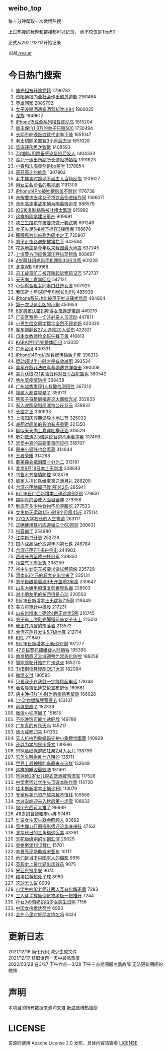 weibo_top  
---
每十分钟爬取一次微博热搜  

上过热搜的标题和链接都可以记录， 而不仅仅是Top50

正式从2021/12/17开始记录  

*归档[./result](./result/)*

# 今日热门搜索  
1. [盛光祖被开除党籍](https://s.weibo.com//weibo?q=%23%E7%9B%9B%E5%85%89%E7%A5%96%E8%A2%AB%E5%BC%80%E9%99%A4%E5%85%9A%E7%B1%8D%23&t=31&band_rank=1&Refer=top) 2790782
2. [贵阳通报向全社会作出诚恳道歉](https://s.weibo.com//weibo?q=%E8%B4%B5%E9%98%B3%E9%80%9A%E6%8A%A5%E5%90%91%E5%85%A8%E7%A4%BE%E4%BC%9A%E4%BD%9C%E5%87%BA%E8%AF%9A%E6%81%B3%E9%81%93%E6%AD%89&t=31&band_rank=1&Refer=top) 2161464
3. [英雄回家](https://s.weibo.com//weibo?q=%23%E8%8B%B1%E9%9B%84%E5%9B%9E%E5%AE%B6%23&t=31&band_rank=3&Refer=top) 2089792
4. [女子没喝酒遇查酒驾却吹出94](https://s.weibo.com//weibo?q=%23%E5%A5%B3%E5%AD%90%E6%B2%A1%E5%96%9D%E9%85%92%E9%81%87%E6%9F%A5%E9%85%92%E9%A9%BE%E5%8D%B4%E5%90%B9%E5%87%BA94%23&t=31&band_rank=1&Refer=top) 1960025
5. [龙族](https://s.weibo.com//weibo?q=%E9%BE%99%E6%97%8F&t=31&band_rank=2&Refer=top) 1849612
6. [iPhone15或全系列搭载灵动岛](https://s.weibo.com//weibo?q=%23iPhone15%E6%88%96%E5%85%A8%E7%B3%BB%E5%88%97%E6%90%AD%E8%BD%BD%E7%81%B5%E5%8A%A8%E5%B2%9B%23&t=31&band_rank=1&Refer=top) 1815204
7. [顺丰保价1.8万的单子只赔500](https://s.weibo.com//weibo?q=%23%E9%A1%BA%E4%B8%B0%E4%BF%9D%E4%BB%B71.8%E4%B8%87%E7%9A%84%E5%8D%95%E5%AD%90%E5%8F%AA%E8%B5%94500%23&t=31&band_rank=5&Refer=top) 1730494
8. [长期不吃晚饭或致代谢率下降](https://s.weibo.com//weibo?q=%23%E9%95%BF%E6%9C%9F%E4%B8%8D%E5%90%83%E6%99%9A%E9%A5%AD%E6%88%96%E8%87%B4%E4%BB%A3%E8%B0%A2%E7%8E%87%E4%B8%8B%E9%99%8D%23&t=31&band_rank=1&Refer=top) 1651047
9. [老太切除多器官3个月后去世](https://s.weibo.com//weibo?q=%23%E8%80%81%E5%A4%AA%E5%88%87%E9%99%A4%E5%A4%9A%E5%99%A8%E5%AE%983%E4%B8%AA%E6%9C%88%E5%90%8E%E5%8E%BB%E4%B8%96%23&t=31&band_rank=1&Refer=top) 1651028
10. [垫底辣孩再次致歉](https://s.weibo.com//weibo?q=%23%E5%9E%AB%E5%BA%95%E8%BE%A3%E5%AD%A9%E5%86%8D%E6%AC%A1%E8%87%B4%E6%AD%89%23&t=31&band_rank=5&Refer=top) 1408593
11. [731部队用跳蚤感染鼠疫后咬人](https://s.weibo.com//weibo?q=%23731%E9%83%A8%E9%98%9F%E7%94%A8%E8%B7%B3%E8%9A%A4%E6%84%9F%E6%9F%93%E9%BC%A0%E7%96%AB%E5%90%8E%E5%92%AC%E4%BA%BA%23&t=31&band_rank=1&Refer=top) 1404333
12. [湖北一派出所副所长遭拒捕牺牲](https://s.weibo.com//weibo?q=%23%E6%B9%96%E5%8C%97%E4%B8%80%E6%B4%BE%E5%87%BA%E6%89%80%E5%89%AF%E6%89%80%E9%95%BF%E9%81%AD%E6%8B%92%E6%8D%95%E7%89%BA%E7%89%B2%23&t=31&band_rank=5&Refer=top) 1391823
13. [小青和法海竟然是be美学](https://s.weibo.com//weibo?q=%23%E5%B0%8F%E9%9D%92%E5%92%8C%E6%B3%95%E6%B5%B7%E7%AB%9F%E7%84%B6%E6%98%AFbe%E7%BE%8E%E5%AD%A6%23&t=31&band_rank=2&Refer=top) 1378854
14. [高开高走的韩剧](https://s.weibo.com//weibo?q=%23%E9%AB%98%E5%BC%80%E9%AB%98%E8%B5%B0%E7%9A%84%E9%9F%A9%E5%89%A7%23&t=31&band_rank=1&Refer=top) 1307902
15. [老牛被卖时跪地不起主人当场反悔](https://s.weibo.com//weibo?q=%23%E8%80%81%E7%89%9B%E8%A2%AB%E5%8D%96%E6%97%B6%E8%B7%AA%E5%9C%B0%E4%B8%8D%E8%B5%B7%E4%B8%BB%E4%BA%BA%E5%BD%93%E5%9C%BA%E5%8F%8D%E6%82%94%23&t=31&band_rank=5&Refer=top) 1201627
16. [用女主名命名的电视剧](https://s.weibo.com//weibo?q=%23%E7%94%A8%E5%A5%B3%E4%B8%BB%E5%90%8D%E5%91%BD%E5%90%8D%E7%9A%84%E7%94%B5%E8%A7%86%E5%89%A7%23&t=31&band_rank=6&Refer=top) 1191309
17. [iPhone14Pro被吐槽后盖不耐划](https://s.weibo.com//weibo?q=%23iPhone14Pro%E8%A2%AB%E5%90%90%E6%A7%BD%E5%90%8E%E7%9B%96%E4%B8%8D%E8%80%90%E5%88%92%23&t=31&band_rank=5&Refer=top) 1176738
18. [未按要求去冰女子将饮品倒进操作间](https://s.weibo.com//weibo?q=%23%E6%9C%AA%E6%8C%89%E8%A6%81%E6%B1%82%E5%8E%BB%E5%86%B0%E5%A5%B3%E5%AD%90%E5%B0%86%E9%A5%AE%E5%93%81%E5%80%92%E8%BF%9B%E6%93%8D%E4%BD%9C%E9%97%B4%23&t=31&band_rank=7&Refer=top) 1066071
19. [贵州高速事故车辆为隔离转运车](https://s.weibo.com//weibo?q=%23%E8%B4%B5%E5%B7%9E%E9%AB%98%E9%80%9F%E4%BA%8B%E6%95%85%E8%BD%A6%E8%BE%86%E4%B8%BA%E9%9A%94%E7%A6%BB%E8%BD%AC%E8%BF%90%E8%BD%A6%23&t=31&band_rank=6&Refer=top) 988579
20. [iOS16复制粘贴被吐槽太繁琐](https://s.weibo.com//weibo?q=%23iOS16%E5%A4%8D%E5%88%B6%E7%B2%98%E8%B4%B4%E8%A2%AB%E5%90%90%E6%A7%BD%E5%A4%AA%E7%B9%81%E7%90%90%23&t=31&band_rank=6&Refer=top) 915992
21. [这样的雨伞建议量产](https://s.weibo.com//weibo?q=%23%E8%BF%99%E6%A0%B7%E7%9A%84%E9%9B%A8%E4%BC%9E%E5%BB%BA%E8%AE%AE%E9%87%8F%E4%BA%A7%23&t=31&band_rank=2&Refer=top) 909991
22. [初三生蹭花车被要求做一套试卷](https://s.weibo.com//weibo?q=%23%E5%88%9D%E4%B8%89%E7%94%9F%E8%B9%AD%E8%8A%B1%E8%BD%A6%E8%A2%AB%E8%A6%81%E6%B1%82%E5%81%9A%E4%B8%80%E5%A5%97%E8%AF%95%E5%8D%B7%23&t=31&band_rank=7&Refer=top) 891246
23. [女子失足5楼掉下挂在3楼雨棚](https://s.weibo.com//weibo?q=%23%E5%A5%B3%E5%AD%90%E5%A4%B1%E8%B6%B35%E6%A5%BC%E6%8E%89%E4%B8%8B%E6%8C%82%E5%9C%A83%E6%A5%BC%E9%9B%A8%E6%A3%9A%23&t=31&band_rank=2&Refer=top) 788670
24. [胰腺癌为何被称为癌中之王](https://s.weibo.com//weibo?q=%23%E8%83%B0%E8%85%BA%E7%99%8C%E4%B8%BA%E4%BD%95%E8%A2%AB%E7%A7%B0%E4%B8%BA%E7%99%8C%E4%B8%AD%E4%B9%8B%E7%8E%8B%23&t=31&band_rank=11&Refer=top) 725907
25. [男子走夜路遇蛇被猫拦下](https://s.weibo.com//weibo?q=%23%E7%94%B7%E5%AD%90%E8%B5%B0%E5%A4%9C%E8%B7%AF%E9%81%87%E8%9B%87%E8%A2%AB%E7%8C%AB%E6%8B%A6%E4%B8%8B%23&t=31&band_rank=9&Refer=top) 643584
26. [花莲地震是今年以来我国最大地震](https://s.weibo.com//weibo?q=%23%E8%8A%B1%E8%8E%B2%E5%9C%B0%E9%9C%87%E6%98%AF%E4%BB%8A%E5%B9%B4%E4%BB%A5%E6%9D%A5%E6%88%91%E5%9B%BD%E6%9C%80%E5%A4%A7%E5%9C%B0%E9%9C%87%23&t=31&band_rank=5&Refer=top) 637245
27. [上海警方回应黄浦江畔出现鳄鱼](https://s.weibo.com//weibo?q=%23%E4%B8%8A%E6%B5%B7%E8%AD%A6%E6%96%B9%E5%9B%9E%E5%BA%94%E9%BB%84%E6%B5%A6%E6%B1%9F%E7%95%94%E5%87%BA%E7%8E%B0%E9%B3%84%E9%B1%BC%23&t=31&band_rank=8&Refer=top) 608697
28. [4岁萌娃用妈妈手机网购35份洋葱](https://s.weibo.com//weibo?q=%234%E5%B2%81%E8%90%8C%E5%A8%83%E7%94%A8%E5%A6%88%E5%A6%88%E6%89%8B%E6%9C%BA%E7%BD%91%E8%B4%AD35%E4%BB%BD%E6%B4%8B%E8%91%B1%23&t=31&band_rank=11&Refer=top) 601228
29. [北京WB](https://s.weibo.com//weibo?q=%E5%8C%97%E4%BA%ACWB&t=31&band_rank=12&Refer=top) 589168
30. [员工故意旷工被开除起诉索赔12万](https://s.weibo.com//weibo?q=%23%E5%91%98%E5%B7%A5%E6%95%85%E6%84%8F%E6%97%B7%E5%B7%A5%E8%A2%AB%E5%BC%80%E9%99%A4%E8%B5%B7%E8%AF%89%E7%B4%A2%E8%B5%9412%E4%B8%87%23&t=31&band_rank=9&Refer=top) 572737
31. [天天向上嘉宾回应](https://s.weibo.com//weibo?q=%23%E5%A4%A9%E5%A4%A9%E5%90%91%E4%B8%8A%E5%98%89%E5%AE%BE%E5%9B%9E%E5%BA%94%23&t=31&band_rank=11&Refer=top) 547121
32. [小伙偷合租女同事口红送女友](https://s.weibo.com//weibo?q=%23%E5%B0%8F%E4%BC%99%E5%81%B7%E5%90%88%E7%A7%9F%E5%A5%B3%E5%90%8C%E4%BA%8B%E5%8F%A3%E7%BA%A2%E9%80%81%E5%A5%B3%E5%8F%8B%23&t=31&band_rank=14&Refer=top) 507925
33. [我国近十年GDP年均增长6.6%](https://s.weibo.com//weibo?q=%23%E6%88%91%E5%9B%BD%E8%BF%91%E5%8D%81%E5%B9%B4GDP%E5%B9%B4%E5%9D%87%E5%A2%9E%E9%95%BF6.6%25%23&t=31&band_rank=13&Refer=top) 485938
34. [iPhone系统功能被用于推送骚扰信息](https://s.weibo.com//weibo?q=%23iPhone%E7%B3%BB%E7%BB%9F%E5%8A%9F%E8%83%BD%E8%A2%AB%E7%94%A8%E4%BA%8E%E6%8E%A8%E9%80%81%E9%AA%9A%E6%89%B0%E4%BF%A1%E6%81%AF%23&t=31&band_rank=14&Refer=top) 484804
35. [第一次见这么凶的小狗](https://s.weibo.com//weibo?q=%23%E7%AC%AC%E4%B8%80%E6%AC%A1%E8%A7%81%E8%BF%99%E4%B9%88%E5%87%B6%E7%9A%84%E5%B0%8F%E7%8B%97%23&t=31&band_rank=16&Refer=top) 450653
36. [8岁男孩认错妈吓得女孩连走带跑](https://s.weibo.com//weibo?q=%238%E5%B2%81%E7%94%B7%E5%AD%A9%E8%AE%A4%E9%94%99%E5%A6%88%E5%90%93%E5%BE%97%E5%A5%B3%E5%AD%A9%E8%BF%9E%E8%B5%B0%E5%B8%A6%E8%B7%91%23&t=31&band_rank=15&Refer=top) 449216
37. [广安区暂停一切非必要人员流动](https://s.weibo.com//weibo?q=%23%E5%B9%BF%E5%AE%89%E5%8C%BA%E6%9A%82%E5%81%9C%E4%B8%80%E5%88%87%E9%9D%9E%E5%BF%85%E8%A6%81%E4%BA%BA%E5%91%98%E6%B5%81%E5%8A%A8%23&t=31&band_rank=17&Refer=top) 447811
38. [小男生给女同学撑伞全然不顾老妈](https://s.weibo.com//weibo?q=%23%E5%B0%8F%E7%94%B7%E7%94%9F%E7%BB%99%E5%A5%B3%E5%90%8C%E5%AD%A6%E6%92%91%E4%BC%9E%E5%85%A8%E7%84%B6%E4%B8%8D%E9%A1%BE%E8%80%81%E5%A6%88%23&t=31&band_rank=10&Refer=top) 423320
39. [客车侧翻致27人遇难20人受伤](https://s.weibo.com//weibo?q=%23%E5%AE%A2%E8%BD%A6%E4%BE%A7%E7%BF%BB%E8%87%B427%E4%BA%BA%E9%81%87%E9%9A%BE20%E4%BA%BA%E5%8F%97%E4%BC%A4%23&t=31&band_rank=11&Refer=top) 422521
40. [日本女教师给全班午餐下毒](https://s.weibo.com//weibo?q=%23%E6%97%A5%E6%9C%AC%E5%A5%B3%E6%95%99%E5%B8%88%E7%BB%99%E5%85%A8%E7%8F%AD%E5%8D%88%E9%A4%90%E4%B8%8B%E6%AF%92%23&t=31&band_rank=13&Refer=top) 416813
41. [KARA将11月完整体回归](https://s.weibo.com//weibo?q=%23KARA%E5%B0%8611%E6%9C%88%E5%AE%8C%E6%95%B4%E4%BD%93%E5%9B%9E%E5%BD%92%23&t=31&band_rank=15&Refer=top) 413035
42. [广州台风](https://s.weibo.com//weibo?q=%23%E5%B9%BF%E5%B7%9E%E5%8F%B0%E9%A3%8E%23&t=31&band_rank=16&Refer=top) 400331
43. [iPhone14Pro机型数据传输后卡死](https://s.weibo.com//weibo?q=%23iPhone14Pro%E6%9C%BA%E5%9E%8B%E6%95%B0%E6%8D%AE%E4%BC%A0%E8%BE%93%E5%90%8E%E5%8D%A1%E6%AD%BB%23&t=31&band_rank=17&Refer=top) 396313
44. [运动超过半小时才是有效减肥](https://s.weibo.com//weibo?q=%23%E8%BF%90%E5%8A%A8%E8%B6%85%E8%BF%87%E5%8D%8A%E5%B0%8F%E6%97%B6%E6%89%8D%E6%98%AF%E6%9C%89%E6%95%88%E5%87%8F%E8%82%A5%23&t=31&band_rank=14&Refer=top) 393534
45. [美军在叙非法驻军基地遭导弹袭击](https://s.weibo.com//weibo?q=%23%E7%BE%8E%E5%86%9B%E5%9C%A8%E5%8F%99%E9%9D%9E%E6%B3%95%E9%A9%BB%E5%86%9B%E5%9F%BA%E5%9C%B0%E9%81%AD%E5%AF%BC%E5%BC%B9%E8%A2%AD%E5%87%BB%23&t=31&band_rank=16&Refer=top) 390008
46. [美为获取731实验资料对日军战犯豁免](https://s.weibo.com//weibo?q=%23%E7%BE%8E%E4%B8%BA%E8%8E%B7%E5%8F%96731%E5%AE%9E%E9%AA%8C%E8%B5%84%E6%96%99%E5%AF%B9%E6%97%A5%E5%86%9B%E6%88%98%E7%8A%AF%E8%B1%81%E5%85%8D%23&t=31&band_rank=15&Refer=top) 380542
47. [哈尔滨疫情防控](https://s.weibo.com//weibo?q=%23%E5%93%88%E5%B0%94%E6%BB%A8%E7%96%AB%E6%83%85%E9%98%B2%E6%8E%A7%23&t=31&band_rank=20&Refer=top) 368438
48. [广州越秀发现1人核酸检测阳性](https://s.weibo.com//weibo?q=%23%E5%B9%BF%E5%B7%9E%E8%B6%8A%E7%A7%80%E5%8F%91%E7%8E%B01%E4%BA%BA%E6%A0%B8%E9%85%B8%E6%A3%80%E6%B5%8B%E9%98%B3%E6%80%A7%23&t=31&band_rank=18&Refer=top) 367212
49. [福建人都要晃晕了](https://s.weibo.com//weibo?q=%23%E7%A6%8F%E5%BB%BA%E4%BA%BA%E9%83%BD%E8%A6%81%E6%99%83%E6%99%95%E4%BA%86%23&t=31&band_rank=8&Refer=top) 356711
50. [熊孩子将整层楼道灭火器呲光光](https://s.weibo.com//weibo?q=%23%E7%86%8A%E5%AD%A9%E5%AD%90%E5%B0%86%E6%95%B4%E5%B1%82%E6%A5%BC%E9%81%93%E7%81%AD%E7%81%AB%E5%99%A8%E5%91%B2%E5%85%89%E5%85%89%23&t=31&band_rank=23&Refer=top) 352833
51. [有人收购孕妇尿液每公斤12元](https://s.weibo.com//weibo?q=%23%E6%9C%89%E4%BA%BA%E6%94%B6%E8%B4%AD%E5%AD%95%E5%A6%87%E5%B0%BF%E6%B6%B2%E6%AF%8F%E5%85%AC%E6%96%A412%E5%85%83%23&t=31&band_rank=16&Refer=top) 339832
52. [长空之王](https://s.weibo.com//weibo?q=%23%E9%95%BF%E7%A9%BA%E4%B9%8B%E7%8E%8B%23&t=31&band_rank=21&Refer=top) 330933
53. [上海国庆假期倡导本地过节](https://s.weibo.com//weibo?q=%23%E4%B8%8A%E6%B5%B7%E5%9B%BD%E5%BA%86%E5%81%87%E6%9C%9F%E5%80%A1%E5%AF%BC%E6%9C%AC%E5%9C%B0%E8%BF%87%E8%8A%82%23&t=31&band_rank=17&Refer=top) 325033
54. [减肥对颜值的影响有多重要](https://s.weibo.com//weibo?q=%23%E5%87%8F%E8%82%A5%E5%AF%B9%E9%A2%9C%E5%80%BC%E7%9A%84%E5%BD%B1%E5%93%8D%E6%9C%89%E5%A4%9A%E9%87%8D%E8%A6%81%23&t=31&band_rank=18&Refer=top) 321350
55. [疑似天天向上嘉宾吐槽汪涵](https://s.weibo.com//weibo?q=%23%E7%96%91%E4%BC%BC%E5%A4%A9%E5%A4%A9%E5%90%91%E4%B8%8A%E5%98%89%E5%AE%BE%E5%90%90%E6%A7%BD%E6%B1%AA%E6%B6%B5%23&t=31&band_rank=21&Refer=top) 318529
56. [听刘敏涛2.5倍速说台词不用看字幕](https://s.weibo.com//weibo?q=%23%E5%90%AC%E5%88%98%E6%95%8F%E6%B6%9B2.5%E5%80%8D%E9%80%9F%E8%AF%B4%E5%8F%B0%E8%AF%8D%E4%B8%8D%E7%94%A8%E7%9C%8B%E5%AD%97%E5%B9%95%23&t=31&band_rank=22&Refer=top) 317499
57. [恋爱中真的需要事事回应吗](https://s.weibo.com//weibo?q=%23%E6%81%8B%E7%88%B1%E4%B8%AD%E7%9C%9F%E7%9A%84%E9%9C%80%E8%A6%81%E4%BA%8B%E4%BA%8B%E5%9B%9E%E5%BA%94%E5%90%97%23&t=31&band_rank=20&Refer=top) 316707
58. [原来小猫咪也会羡慕](https://s.weibo.com//weibo?q=%23%E5%8E%9F%E6%9D%A5%E5%B0%8F%E7%8C%AB%E5%92%AA%E4%B9%9F%E4%BC%9A%E7%BE%A1%E6%85%95%23&t=31&band_rank=19&Refer=top) 314944
59. [王者荣耀](https://s.weibo.com//weibo?q=%E7%8E%8B%E8%80%85%E8%8D%A3%E8%80%80&t=31&band_rank=19&Refer=top) 314298
60. [戴美瞳会把泪膜一分为二](https://s.weibo.com//weibo?q=%23%E6%88%B4%E7%BE%8E%E7%9E%B3%E4%BC%9A%E6%8A%8A%E6%B3%AA%E8%86%9C%E4%B8%80%E5%88%86%E4%B8%BA%E4%BA%8C%23&t=31&band_rank=24&Refer=top) 313181
61. [北京9月18日本土无新增](https://s.weibo.com//weibo?q=%23%E5%8C%97%E4%BA%AC9%E6%9C%8818%E6%97%A5%E6%9C%AC%E5%9C%9F%E6%97%A0%E6%96%B0%E5%A2%9E%23&t=31&band_rank=19&Refer=top) 308843
62. [乌鲁木齐疫情防控](https://s.weibo.com//weibo?q=%23%E4%B9%8C%E9%B2%81%E6%9C%A8%E9%BD%90%E7%96%AB%E6%83%85%E9%98%B2%E6%8E%A7%23&t=31&band_rank=20&Refer=top) 302478
63. [娘家人排长队给宝宝送满月礼](https://s.weibo.com//weibo?q=%23%E5%A8%98%E5%AE%B6%E4%BA%BA%E6%8E%92%E9%95%BF%E9%98%9F%E7%BB%99%E5%AE%9D%E5%AE%9D%E9%80%81%E6%BB%A1%E6%9C%88%E7%A4%BC%23&t=31&band_rank=19&Refer=top) 288200
64. [台湾花莲地震已致1死142伤](https://s.weibo.com//weibo?q=%23%E5%8F%B0%E6%B9%BE%E8%8A%B1%E8%8E%B2%E5%9C%B0%E9%9C%87%E5%B7%B2%E8%87%B41%E6%AD%BB142%E4%BC%A4%23&t=31&band_rank=21&Refer=top) 285941
65. [9月18日广西新增本土确诊病例2例](https://s.weibo.com//weibo?q=9%E6%9C%8818%E6%97%A5%E5%B9%BF%E8%A5%BF%E6%96%B0%E5%A2%9E%E6%9C%AC%E5%9C%9F%E7%A1%AE%E8%AF%8A%E7%97%85%E4%BE%8B2%E4%BE%8B&t=31&band_rank=24&Refer=top) 279831
66. [嫉妒真的会使人面目全非](https://s.weibo.com//weibo?q=%23%E5%AB%89%E5%A6%92%E7%9C%9F%E7%9A%84%E4%BC%9A%E4%BD%BF%E4%BA%BA%E9%9D%A2%E7%9B%AE%E5%85%A8%E9%9D%9E%23&t=31&band_rank=23&Refer=top) 279356
67. [到底有多少种食物不能空腹吃](https://s.weibo.com//weibo?q=%23%E5%88%B0%E5%BA%95%E6%9C%89%E5%A4%9A%E5%B0%91%E7%A7%8D%E9%A3%9F%E7%89%A9%E4%B8%8D%E8%83%BD%E7%A9%BA%E8%85%B9%E5%90%83%23&t=31&band_rank=29&Refer=top) 277533
68. [女生每天运动1.5小时9个月瘦45斤](https://s.weibo.com//weibo?q=%23%E5%A5%B3%E7%94%9F%E6%AF%8F%E5%A4%A9%E8%BF%90%E5%8A%A81.5%E5%B0%8F%E6%97%B69%E4%B8%AA%E6%9C%88%E7%98%A645%E6%96%A4%23&t=31&band_rank=24&Refer=top) 275114
69. [27位大学校长的人生寄语](https://s.weibo.com//weibo?q=%2327%E4%BD%8D%E5%A4%A7%E5%AD%A6%E6%A0%A1%E9%95%BF%E7%9A%84%E4%BA%BA%E7%94%9F%E5%AF%84%E8%AF%AD%23&t=31&band_rank=26&Refer=top) 263117
70. [正确使用耳机应遵循三个60原则](https://s.weibo.com//weibo?q=%23%E6%AD%A3%E7%A1%AE%E4%BD%BF%E7%94%A8%E8%80%B3%E6%9C%BA%E5%BA%94%E9%81%B5%E5%BE%AA%E4%B8%89%E4%B8%AA60%E5%8E%9F%E5%88%99%23&t=31&band_rank=19&Refer=top) 260631
71. [抖音崩了](https://s.weibo.com//weibo?q=%E6%8A%96%E9%9F%B3%E5%B4%A9%E4%BA%86&t=31&band_rank=31&Refer=top) 254980
72. [江南新书开更](https://s.weibo.com//weibo?q=%23%E6%B1%9F%E5%8D%97%E6%96%B0%E4%B9%A6%E5%BC%80%E6%9B%B4%23&t=31&band_rank=26&Refer=top) 252728
73. [国内成品油价或迎年内第七跌](https://s.weibo.com//weibo?q=%23%E5%9B%BD%E5%86%85%E6%88%90%E5%93%81%E6%B2%B9%E4%BB%B7%E6%88%96%E8%BF%8E%E5%B9%B4%E5%86%85%E7%AC%AC%E4%B8%83%E8%B7%8C%23&t=31&band_rank=33&Refer=top) 246784
74. [台湾花莲7千多户停电](https://s.weibo.com//weibo?q=%23%E5%8F%B0%E6%B9%BE%E8%8A%B1%E8%8E%B27%E5%8D%83%E5%A4%9A%E6%88%B7%E5%81%9C%E7%94%B5%23&t=31&band_rank=13&Refer=top) 244902
75. [西班牙男篮欧洲杯冠军](https://s.weibo.com//weibo?q=%23%E8%A5%BF%E7%8F%AD%E7%89%99%E7%94%B7%E7%AF%AE%E6%AC%A7%E6%B4%B2%E6%9D%AF%E5%86%A0%E5%86%9B%23&t=31&band_rank=19&Refer=top) 239350
76. [冷空气下周发货](https://s.weibo.com//weibo?q=%23%E5%86%B7%E7%A9%BA%E6%B0%94%E4%B8%8B%E5%91%A8%E5%8F%91%E8%B4%A7%23&t=31&band_rank=27&Refer=top) 238259
77. [初中生划伤车被要求做试卷赔偿](https://s.weibo.com//weibo?q=%23%E5%88%9D%E4%B8%AD%E7%94%9F%E5%88%92%E4%BC%A4%E8%BD%A6%E8%A2%AB%E8%A6%81%E6%B1%82%E5%81%9A%E8%AF%95%E5%8D%B7%E8%B5%94%E5%81%BF%23&t=31&band_rank=28&Refer=top) 235729
78. [河南66亿元的超大充电宝来了](https://s.weibo.com//weibo?q=%23%E6%B2%B3%E5%8D%9766%E4%BA%BF%E5%85%83%E7%9A%84%E8%B6%85%E5%A4%A7%E5%85%85%E7%94%B5%E5%AE%9D%E6%9D%A5%E4%BA%86%23&t=31&band_rank=25&Refer=top) 235131
79. [男子自酿葡萄酒3天开盖喷3米高](https://s.weibo.com//weibo?q=%23%E7%94%B7%E5%AD%90%E8%87%AA%E9%85%BF%E8%91%A1%E8%90%84%E9%85%923%E5%A4%A9%E5%BC%80%E7%9B%96%E5%96%B73%E7%B1%B3%E9%AB%98%23&t=31&band_rank=29&Refer=top) 230647
80. [山东大姐用煎饼复刻世界名画](https://s.weibo.com//weibo?q=%23%E5%B1%B1%E4%B8%9C%E5%A4%A7%E5%A7%90%E7%94%A8%E7%85%8E%E9%A5%BC%E5%A4%8D%E5%88%BB%E4%B8%96%E7%95%8C%E5%90%8D%E7%94%BB%23&t=31&band_rank=28&Refer=top) 228503
81. [对小朋友用的东西很是心动](https://s.weibo.com//weibo?q=%23%E5%AF%B9%E5%B0%8F%E6%9C%8B%E5%8F%8B%E7%94%A8%E7%9A%84%E4%B8%9C%E8%A5%BF%E5%BE%88%E6%98%AF%E5%BF%83%E5%8A%A8%23&t=31&band_rank=30&Refer=top) 220503
82. [9月18日新增本土无症状715例](https://s.weibo.com//weibo?q=%239%E6%9C%8818%E6%97%A5%E6%96%B0%E5%A2%9E%E6%9C%AC%E5%9C%9F%E6%97%A0%E7%97%87%E7%8A%B6715%E4%BE%8B%23&t=31&band_rank=30&Refer=top) 219449
83. [美方将审计中概股](https://s.weibo.com//weibo?q=%23%E7%BE%8E%E6%96%B9%E5%B0%86%E5%AE%A1%E8%AE%A1%E4%B8%AD%E6%A6%82%E8%82%A1%23&t=31&band_rank=36&Refer=top) 217231
84. [山东新增本土确诊4例无症状5例](https://s.weibo.com//weibo?q=%23%E5%B1%B1%E4%B8%9C%E6%96%B0%E5%A2%9E%E6%9C%AC%E5%9C%9F%E7%A1%AE%E8%AF%8A4%E4%BE%8B%E6%97%A0%E7%97%87%E7%8A%B65%E4%BE%8B%23&t=31&band_rank=30&Refer=top) 216745
85. [男子车上脱鞋光脚搭前座女子头上](https://s.weibo.com//weibo?q=%23%E7%94%B7%E5%AD%90%E8%BD%A6%E4%B8%8A%E8%84%B1%E9%9E%8B%E5%85%89%E8%84%9A%E6%90%AD%E5%89%8D%E5%BA%A7%E5%A5%B3%E5%AD%90%E5%A4%B4%E4%B8%8A%23&t=31&band_rank=30&Refer=top) 215413
86. [我正在清醒的堕落着](https://s.weibo.com//weibo?q=%23%E6%88%91%E6%AD%A3%E5%9C%A8%E6%B8%85%E9%86%92%E7%9A%84%E5%A0%95%E8%90%BD%E7%9D%80%23&t=31&band_rank=31&Refer=top) 213572
87. [台湾花莲县发生5.7级地震](https://s.weibo.com//weibo?q=%23%E5%8F%B0%E6%B9%BE%E8%8A%B1%E8%8E%B2%E5%8E%BF%E5%8F%91%E7%94%9F5.7%E7%BA%A7%E5%9C%B0%E9%9C%87%23&t=31&band_rank=29&Refer=top) 212714
88. [KPL](https://s.weibo.com//weibo?q=KPL&t=31&band_rank=27&Refer=top) 211840
89. [9月18日新增本土确诊92例](https://s.weibo.com//weibo?q=%239%E6%9C%8818%E6%97%A5%E6%96%B0%E5%A2%9E%E6%9C%AC%E5%9C%9F%E7%A1%AE%E8%AF%8A92%E4%BE%8B%23&t=31&band_rank=34&Refer=top) 197277
90. [47岁民警抓捕嫌疑人时牺牲](https://s.weibo.com//weibo?q=%2347%E5%B2%81%E6%B0%91%E8%AD%A6%E6%8A%93%E6%8D%95%E5%AB%8C%E7%96%91%E4%BA%BA%E6%97%B6%E7%89%BA%E7%89%B2%23&t=31&band_rank=30&Refer=top) 195395
91. [南京栖霞区全域调整为常态化防控](https://s.weibo.com//weibo?q=%23%E5%8D%97%E4%BA%AC%E6%A0%96%E9%9C%9E%E5%8C%BA%E5%85%A8%E5%9F%9F%E8%B0%83%E6%95%B4%E4%B8%BA%E5%B8%B8%E6%80%81%E5%8C%96%E9%98%B2%E6%8E%A7%23&t=31&band_rank=32&Refer=top) 186056
92. [智能驾驶开始在广州试点](https://s.weibo.com//weibo?q=%23%E6%99%BA%E8%83%BD%E9%A9%BE%E9%A9%B6%E5%BC%80%E5%A7%8B%E5%9C%A8%E5%B9%BF%E5%B7%9E%E8%AF%95%E7%82%B9%23&t=31&band_rank=34&Refer=top) 185270
93. [TVB刑侦悬疑剧OST大赏](https://s.weibo.com//weibo?q=%23TVB%E5%88%91%E4%BE%A6%E6%82%AC%E7%96%91%E5%89%A7OST%E5%A4%A7%E8%B5%8F%23&t=31&band_rank=33&Refer=top) 182084
94. [微信支付](https://s.weibo.com//weibo?q=%23%E5%BE%AE%E4%BF%A1%E6%94%AF%E4%BB%98%23&t=31&band_rank=34&Refer=top) 180595
95. [只要我还在我就一定能接起电话](https://s.weibo.com//weibo?q=%23%E5%8F%AA%E8%A6%81%E6%88%91%E8%BF%98%E5%9C%A8%E6%88%91%E5%B0%B1%E4%B8%80%E5%AE%9A%E8%83%BD%E6%8E%A5%E8%B5%B7%E7%94%B5%E8%AF%9D%23&t=31&band_rank=42&Refer=top) 178148
96. [著名导演伍迪艾伦宣布退休](https://s.weibo.com//weibo?q=%23%E8%91%97%E5%90%8D%E5%AF%BC%E6%BC%94%E4%BC%8D%E8%BF%AA%E8%89%BE%E4%BC%A6%E5%AE%A3%E5%B8%83%E9%80%80%E4%BC%91%23&t=31&band_rank=36&Refer=top) 169661
97. [店主晚打烊1小时为患病熟客留饭](https://s.weibo.com//weibo?q=%23%E5%BA%97%E4%B8%BB%E6%99%9A%E6%89%93%E7%83%8A1%E5%B0%8F%E6%97%B6%E4%B8%BA%E6%82%A3%E7%97%85%E7%86%9F%E5%AE%A2%E7%95%99%E9%A5%AD%23&t=31&band_rank=34&Refer=top) 166028
98. [1个动作缓解腰背疲劳](https://s.weibo.com//weibo?q=%231%E4%B8%AA%E5%8A%A8%E4%BD%9C%E7%BC%93%E8%A7%A3%E8%85%B0%E8%83%8C%E7%96%B2%E5%8A%B3%23&t=31&band_rank=37&Refer=top) 153137
99. [雨课堂崩了](https://s.weibo.com//weibo?q=%E9%9B%A8%E8%AF%BE%E5%A0%82%E5%B4%A9%E4%BA%86&t=31&band_rank=36&Refer=top) 152836
100. [微信小程序崩了](https://s.weibo.com//weibo?q=%23%E5%BE%AE%E4%BF%A1%E5%B0%8F%E7%A8%8B%E5%BA%8F%E5%B4%A9%E4%BA%86%23&t=31&band_rank=39&Refer=top) 151615
101. [不吃晚饭可能加速肥胖](https://s.weibo.com//weibo?q=%23%E4%B8%8D%E5%90%83%E6%99%9A%E9%A5%AD%E5%8F%AF%E8%83%BD%E5%8A%A0%E9%80%9F%E8%82%A5%E8%83%96%23&t=31&band_rank=44&Refer=top) 146786
102. [广东真的有秋天吗](https://s.weibo.com//weibo?q=%23%E5%B9%BF%E4%B8%9C%E7%9C%9F%E7%9A%84%E6%9C%89%E7%A7%8B%E5%A4%A9%E5%90%97%23&t=31&band_rank=38&Refer=top) 145217
103. [烟火成都归来](https://s.weibo.com//weibo?q=%23%E7%83%9F%E7%81%AB%E6%88%90%E9%83%BD%E5%BD%92%E6%9D%A5%23&t=31&band_rank=16&Refer=top) 141362
104. [无人机拍到象妈妈守护小象睡觉画面](https://s.weibo.com//weibo?q=%23%E6%97%A0%E4%BA%BA%E6%9C%BA%E6%8B%8D%E5%88%B0%E8%B1%A1%E5%A6%88%E5%A6%88%E5%AE%88%E6%8A%A4%E5%B0%8F%E8%B1%A1%E7%9D%A1%E8%A7%89%E7%94%BB%E9%9D%A2%23&t=31&band_rank=41&Refer=top) 140929
105. [还以为学的是甲骨文](https://s.weibo.com//weibo?q=%23%E8%BF%98%E4%BB%A5%E4%B8%BA%E5%AD%A6%E7%9A%84%E6%98%AF%E7%94%B2%E9%AA%A8%E6%96%87%23&t=31&band_rank=43&Refer=top) 139566
106. [爸爸脸缠保鲜膜狂亲2月大女儿](https://s.weibo.com//weibo?q=%23%E7%88%B8%E7%88%B8%E8%84%B8%E7%BC%A0%E4%BF%9D%E9%B2%9C%E8%86%9C%E7%8B%82%E4%BA%B22%E6%9C%88%E5%A4%A7%E5%A5%B3%E5%84%BF%23&t=31&band_rank=42&Refer=top) 138798
107. [它怎么叫得乱七八糟的](https://s.weibo.com//weibo?q=%23%E5%AE%83%E6%80%8E%E4%B9%88%E5%8F%AB%E5%BE%97%E4%B9%B1%E4%B8%83%E5%85%AB%E7%B3%9F%E7%9A%84%23&t=31&band_rank=41&Refer=top) 135711
108. [世界上最神秘的鸟原来长这样](https://s.weibo.com//weibo?q=%23%E4%B8%96%E7%95%8C%E4%B8%8A%E6%9C%80%E7%A5%9E%E7%A7%98%E7%9A%84%E9%B8%9F%E5%8E%9F%E6%9D%A5%E9%95%BF%E8%BF%99%E6%A0%B7%23&t=31&band_rank=16&Refer=top) 132649
109. [这样的睡姿最毁腰](https://s.weibo.com//weibo?q=%23%E8%BF%99%E6%A0%B7%E7%9A%84%E7%9D%A1%E5%A7%BF%E6%9C%80%E6%AF%81%E8%85%B0%23&t=31&band_rank=41&Refer=top) 131691
110. [爸爸给2岁女儿脱衣洗漱被骂流氓](https://s.weibo.com//weibo?q=%23%E7%88%B8%E7%88%B8%E7%BB%992%E5%B2%81%E5%A5%B3%E5%84%BF%E8%84%B1%E8%A1%A3%E6%B4%97%E6%BC%B1%E8%A2%AB%E9%AA%82%E6%B5%81%E6%B0%93%23&t=31&band_rank=46&Refer=top) 117528
111. [中学老师让学生头顶课本防作弊](https://s.weibo.com//weibo?q=%23%E4%B8%AD%E5%AD%A6%E8%80%81%E5%B8%88%E8%AE%A9%E5%AD%A6%E7%94%9F%E5%A4%B4%E9%A1%B6%E8%AF%BE%E6%9C%AC%E9%98%B2%E4%BD%9C%E5%BC%8A%23&t=31&band_rank=48&Refer=top) 114730
112. [佳木斯新增本土确诊1例](https://s.weibo.com//weibo?q=%E4%BD%B3%E6%9C%A8%E6%96%AF%E6%96%B0%E5%A2%9E%E6%9C%AC%E5%9C%9F%E7%A1%AE%E8%AF%8A1%E4%BE%8B&t=31&band_rank=48&Refer=top) 113079
113. [专家称美元资产越来越不值钱](https://s.weibo.com//weibo?q=%23%E4%B8%93%E5%AE%B6%E7%A7%B0%E7%BE%8E%E5%85%83%E8%B5%84%E4%BA%A7%E8%B6%8A%E6%9D%A5%E8%B6%8A%E4%B8%8D%E5%80%BC%E9%92%B1%23&t=31&band_rank=48&Refer=top) 109568
114. [大兴安岭迎来入秋后第一场雪](https://s.weibo.com//weibo?q=%23%E5%A4%A7%E5%85%B4%E5%AE%89%E5%B2%AD%E8%BF%8E%E6%9D%A5%E5%85%A5%E7%A7%8B%E5%90%8E%E7%AC%AC%E4%B8%80%E5%9C%BA%E9%9B%AA%23&t=31&band_rank=46&Refer=top) 108632
115. [借个东西可太难了](https://s.weibo.com//weibo?q=%23%E5%80%9F%E4%B8%AA%E4%B8%9C%E8%A5%BF%E5%8F%AF%E5%A4%AA%E9%9A%BE%E4%BA%86%23&t=31&band_rank=49&Refer=top) 99669
116. [46岁的曾黎和李小冉](https://s.weibo.com//weibo?q=%2346%E5%B2%81%E7%9A%84%E6%9B%BE%E9%BB%8E%E5%92%8C%E6%9D%8E%E5%B0%8F%E5%86%89%23&t=31&band_rank=50&Refer=top) 97481
117. [谁说女生天生就会照顾人](https://s.weibo.com//weibo?q=%23%E8%B0%81%E8%AF%B4%E5%A5%B3%E7%94%9F%E5%A4%A9%E7%94%9F%E5%B0%B1%E4%BC%9A%E7%85%A7%E9%A1%BE%E4%BA%BA%23&t=31&band_rank=50&Refer=top) 93692
118. [雪中悍刀行原摄影师评论垫底辣孩](https://s.weibo.com//weibo?q=%23%E9%9B%AA%E4%B8%AD%E6%82%8D%E5%88%80%E8%A1%8C%E5%8E%9F%E6%91%84%E5%BD%B1%E5%B8%88%E8%AF%84%E8%AE%BA%E5%9E%AB%E5%BA%95%E8%BE%A3%E5%AD%A9%23&t=31&band_rank=47&Refer=top) 47162
119. [北京秋日的三角梅这么美](https://s.weibo.com//weibo?q=%23%E5%8C%97%E4%BA%AC%E7%A7%8B%E6%97%A5%E7%9A%84%E4%B8%89%E8%A7%92%E6%A2%85%E8%BF%99%E4%B9%88%E7%BE%8E%23&t=31&band_rank=44&Refer=top) 43391
120. [天花板级别的军训汇演](https://s.weibo.com//weibo?q=%23%E5%A4%A9%E8%8A%B1%E6%9D%BF%E7%BA%A7%E5%88%AB%E7%9A%84%E5%86%9B%E8%AE%AD%E6%B1%87%E6%BC%94%23&t=31&band_rank=50&Refer=top) 29029
121. [奥格斯堡1比0拜仁](https://s.weibo.com//weibo?q=%23%E5%A5%A5%E6%A0%BC%E6%96%AF%E5%A0%A11%E6%AF%940%E6%8B%9C%E4%BB%81%23&t=31&band_rank=50&Refer=top) 15701
122. [李景亮现场助威宋亚东](https://s.weibo.com//weibo?q=%23%E6%9D%8E%E6%99%AF%E4%BA%AE%E7%8E%B0%E5%9C%BA%E5%8A%A9%E5%A8%81%E5%AE%8B%E4%BA%9A%E4%B8%9C%23&t=31&band_rank=50&Refer=top) 10117
123. [他们是当下中国军人的缩影](https://s.weibo.com//weibo?q=%23%E4%BB%96%E4%BB%AC%E6%98%AF%E5%BD%93%E4%B8%8B%E4%B8%AD%E5%9B%BD%E5%86%9B%E4%BA%BA%E7%9A%84%E7%BC%A9%E5%BD%B1%23&t=31&band_rank=46&Refer=top) 9916
124. [英超史上最年轻出场球员](https://s.weibo.com//weibo?q=%23%E8%8B%B1%E8%B6%85%E5%8F%B2%E4%B8%8A%E6%9C%80%E5%B9%B4%E8%BD%BB%E5%87%BA%E5%9C%BA%E7%90%83%E5%91%98%23&t=31&band_rank=44&Refer=top) 9075
125. [宋亚东报平安](https://s.weibo.com//weibo?q=%23%E5%AE%8B%E4%BA%9A%E4%B8%9C%E6%8A%A5%E5%B9%B3%E5%AE%89%23&t=31&band_rank=47&Refer=top) 9074
126. [维埃拉英超处子球](https://s.weibo.com//weibo?q=%23%E7%BB%B4%E5%9F%83%E6%8B%89%E8%8B%B1%E8%B6%85%E5%A4%84%E5%AD%90%E7%90%83%23&t=31&band_rank=50&Refer=top) 8980
127. [这球怎么说](https://s.weibo.com//weibo?q=%23%E8%BF%99%E7%90%83%E6%80%8E%E4%B9%88%E8%AF%B4%23&t=31&band_rank=48&Refer=top) 8909
128. [小学生吵架老师让两人互夸化解矛盾](https://s.weibo.com//weibo?q=%23%E5%B0%8F%E5%AD%A6%E7%94%9F%E5%90%B5%E6%9E%B6%E8%80%81%E5%B8%88%E8%AE%A9%E4%B8%A4%E4%BA%BA%E4%BA%92%E5%A4%B8%E5%8C%96%E8%A7%A3%E7%9F%9B%E7%9B%BE%23&t=31&band_rank=47&Refer=top) 7283
129. [工人徒手撑倾倒货物老板一把推开](https://s.weibo.com//weibo?q=%23%E5%B7%A5%E4%BA%BA%E5%BE%92%E6%89%8B%E6%92%91%E5%80%BE%E5%80%92%E8%B4%A7%E7%89%A9%E8%80%81%E6%9D%BF%E4%B8%80%E6%8A%8A%E6%8E%A8%E5%BC%80%23&t=31&band_rank=48&Refer=top) 7244
130. [孙女为9旬奶奶拍少女感生日照](https://s.weibo.com//weibo?q=%23%E5%AD%99%E5%A5%B3%E4%B8%BA9%E6%97%AC%E5%A5%B6%E5%A5%B6%E6%8B%8D%E5%B0%91%E5%A5%B3%E6%84%9F%E7%94%9F%E6%97%A5%E7%85%A7%23&t=31&band_rank=50&Refer=top) 7156
131. [中国女排抵达荷兰](https://s.weibo.com//weibo?q=%23%E4%B8%AD%E5%9B%BD%E5%A5%B3%E6%8E%92%E6%8A%B5%E8%BE%BE%E8%8D%B7%E5%85%B0%23&t=31&band_rank=49&Refer=top) 6993
132. [会在心里对好朋友排名吗](https://s.weibo.com//weibo?q=%23%E4%BC%9A%E5%9C%A8%E5%BF%83%E9%87%8C%E5%AF%B9%E5%A5%BD%E6%9C%8B%E5%8F%8B%E6%8E%92%E5%90%8D%E5%90%97%23&t=31&band_rank=50&Refer=top) 6324
# 更新日志  
2021/12/16  简化代码,减少生成文件  
2021/12/17  获取话题一天中最高热度  
2022/03/28  在3/27 下午六点—3/28 下午三点期间服务器故障 无法更新期间的微博  
# 声明  
本项目的所有数据来源均来自 [新浪微博热搜榜](https://s.weibo.com/top/summary)  

# LICENSE
该源码使用 Apache License 2.0 发布，具体内容请查看 [LICENSE](./LICENSE)
